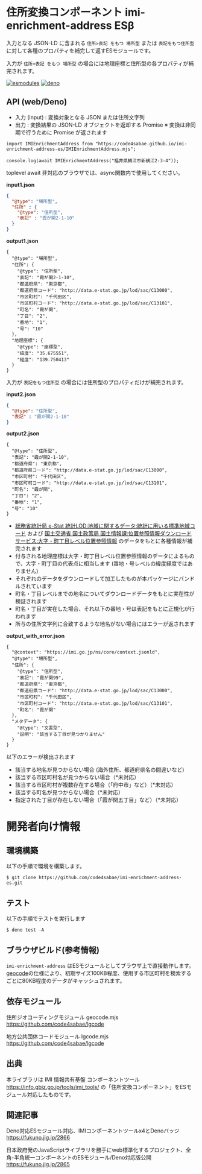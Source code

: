 # 住所変換コンポーネント imi-enrichment-address ESβ

入力となる JSON-LD に含まれる `住所>表記 をもつ 場所型` または `表記をもつ住所型` に対して各種のプロパティを補完して返すESモジュールです。

入力が `住所>表記 をもつ 場所型` の場合には地理座標と住所型の各プロパティが補完されます。

[![esmodules](https://taisukef.github.com/denolib/esmodulesbadge.svg)](https://developer.mozilla.org/ja/docs/Web/JavaScript/Guide/Modules)
[![deno](https://taisukef.github.com/denolib/denobadge.svg)](https://deno.land/)

## API (web/Deno)

- 入力 (input) : 変換対象となる JSON または住所文字列
- 出力 : 変換結果の JSON-LD オブジェクトを返却する Promise ※ 変換は非同期で行うために Promise が返されます

```
import IMIEnrichmentAddress from "https://code4sabae.github.io/imi-enrichment-address-es/IMIEnrichmentAddress.mjs";

console.log(await IMIEnrichmentAddress("福井県鯖江市新横江2-3-4"));
```
toplevel await 非対応のブラウザでは、async関数内で使用してください。

**input1.json**

```input.json
{
  "@type": "場所型",
  "住所" : {
    "@type": "住所型",
    "表記" : "霞が関2-1-10"
  }
}
```

**output1.json**

```
{
  "@type": "場所型",
  "住所": {
    "@type": "住所型",
    "表記": "霞が関2-1-10",
    "都道府県": "東京都",
    "都道府県コード": "http://data.e-stat.go.jp/lod/sac/C13000",
    "市区町村": "千代田区",
    "市区町村コード": "http://data.e-stat.go.jp/lod/sac/C13101",
    "町名": "霞が関",
    "丁目": "2",
    "番地": "1",
    "号": "10"
  },
  "地理座標": {
    "@type": "座標型",
    "緯度": "35.675551",
    "経度": "139.750413"
  }
}
```

入力が `表記をもつ住所型` の場合には住所型のプロパティだけが補完されます。

**input2.json**

```input.json
{
  "@type": "住所型",
  "表記" : "霞が関2-1-10"
}
```

**output2.json**

```
{
  "@type": "住所型",
  "表記": "霞が関2-1-10",
  "都道府県": "東京都",
  "都道府県コード": "http://data.e-stat.go.jp/lod/sac/C13000",
  "市区町村": "千代田区",
  "市区町村コード": "http://data.e-stat.go.jp/lod/sac/C13101",
  "町名": "霞が関",
  "丁目": "2",
  "番地": "1",
  "号": "10"
}
```



- [総務省統計局 e-Stat 統計LOD:地域に関するデータ:統計に用いる標準地域コード](http://data.e-stat.go.jp/lodw/provdata/lodRegion#3-2-1) および [国土交通省 国土政策局 国土情報課:位置参照情報ダウンロードサービス:大字・町丁目レベル位置参照情報](http://nlftp.mlit.go.jp/isj/index.html) のデータをもとに各種情報が補完されます
- 付与される地理座標は大字・町丁目レベル位置参照情報のデータによるもので、大字・町丁目の代表点に相当します (番地・号レベルの緯度経度ではありません)
- それぞれのデータをダウンロードして加工したものが本パッケージにバンドルされています
- 町名・丁目レベルまでの地名についてダウンロードデータをもとに実在性が検証されます
- 町名・丁目が実在した場合、それ以下の番地・号は表記をもとに正規化が行われます
- 所与の住所文字列に合致するような地名がない場合にはエラーが返されます


**output_with_error.json**

```
{
  "@context": "https://imi.go.jp/ns/core/context.jsonld",
  "@type": "場所型",
  "住所": {
    "@type": "住所型",
    "表記": "霞が関99",
    "都道府県": "東京都",
    "都道府県コード": "http://data.e-stat.go.jp/lod/sac/C13000",
    "市区町村": "千代田区",
    "市区町村コード": "http://data.e-stat.go.jp/lod/sac/C13101",
    "町名": "霞が関"
  },
  "メタデータ": {
    "@type": "文書型",
    "説明": "該当する丁目が見つかりません"
  }
}
```

以下のエラーが検出されます

- 該当する地名が見つからない場合 (海外住所、都道府県名の間違いなど)
- 該当する市区町村名が見つからない場合（*未対応）
- 該当する市区町村が複数存在する場合（「府中市」など）（*未対応）
- 該当する町名が見つからない場合（*未対応）
- 指定された丁目が存在しない場合（「霞が関五丁目」など）（*未対応）

# 開発者向け情報

## 環境構築

以下の手順で環境を構築します。

```
$ git clone https://github.com/code4sabae/imi-enrichment-address-es.git
```

## テスト

以下の手順でテストを実行します

```
$ deno test -A
```

## ブラウザビルド(参考情報)

`imi-enrichment-address` はESモジュールとしてブラウザ上で直接動作します。  
[geocode](https://github.com/code4sabae/geocode)の仕様により、初期サイズ100KB程度、使用する市区町村を検索するごとに80KB程度のデータがキャッシュされます。

## 依存モジュール

住所ジオコーディングモジュール geocode.mjs  
https://github.com/code4sabae/lgcode  

地方公共団体コードモジュール lgcode.mjs  
https://github.com/code4sabae/lgcode  

## 出典

本ライブラリは IMI 情報共有基盤 コンポーネントツール <https://info.gbiz.go.jp/tools/imi_tools/> の「住所変換コンポーネント」をESモジュール対応したものです。

## 関連記事

Deno対応ESモジュール対応、IMIコンポーネントツールx4とDenoバッジ  
https://fukuno.jig.jp/2866  

日本政府発のJavaScriptライブラリを勝手にweb標準化するプロジェクト、全角-半角統一コンポーネントのESモジュール/Deno対応版公開  
https://fukuno.jig.jp/2865  
